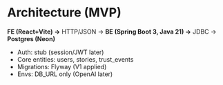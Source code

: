 # Architecture (MVP)

**FE (React+Vite) →** HTTP/JSON → **BE (Spring Boot 3, Java 21) →** JDBC → **Postgres (Neon)**

- Auth: stub (session/JWT later)
- Core entities: users, stories, trust_events
- Migrations: Flyway (V1 applied)
- Envs: DB_URL only (OpenAI later)